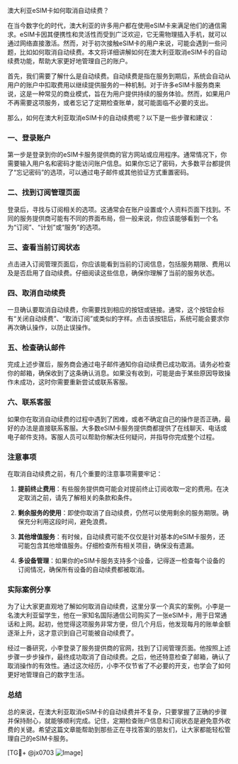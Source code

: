 澳大利亚eSIM卡如何取消自动续费？

在当今数字化的时代，澳大利亚的许多用户都在使用eSIM卡来满足他们的通信需求。eSIM卡因其便携性和灵活性而受到广泛欢迎，它无需物理插入手机，就可以通过网络直接激活。然而，对于初次接触eSIM卡的用户来说，可能会遇到一些问题，比如如何取消自动续费。本文将详细讲解如何在澳大利亚取消eSIM卡的自动续费功能，帮助大家更好地管理自己的账户。

首先，我们需要了解什么是自动续费。自动续费是指在服务到期后，系统会自动从用户的账户中扣取费用以继续提供服务的一种机制。对于许多eSIM卡服务商来说，这是一种常见的商业模式，旨在为用户提供持续的服务体验。然而，如果用户不再需要这项服务，或者忘记了定期检查账单，就可能面临不必要的支出。

那么，如何在澳大利亚取消eSIM卡的自动续费呢？以下是一些步骤和建议：

### 一、登录账户

第一步是登录到你的eSIM卡服务提供商的官方网站或应用程序。通常情况下，你需要输入用户名和密码才能访问账户信息。如果你忘记了密码，大多数平台都提供了“忘记密码”的选项，可以通过电子邮件或其他验证方式重置密码。

### 二、找到订阅管理页面

登录后，寻找与订阅相关的选项。这通常会在账户设置或个人资料页面下找到。不同的服务提供商可能有不同的界面布局，但一般来说，你应该能够看到一个名为“订阅”、“计划”或“服务”的选项。

### 三、查看当前订阅状态

点击进入订阅管理页面后，你应该能看到当前的订阅信息，包括服务期限、费用以及是否启用了自动续费。仔细阅读这些信息，确保你理解了当前的服务状态。

### 四、取消自动续费

一旦确认要取消自动续费，你需要找到相应的按钮或链接。通常，这个按钮会标有“关闭自动续费”、“取消订阅”或类似的字样。点击该按钮后，系统可能会要求你再次确认操作，以防止误操作。

### 五、检查确认邮件

完成上述步骤后，服务商会通过电子邮件通知你自动续费已成功取消。请务必检查你的邮箱，确保收到了这条确认消息。如果没有收到，可能是由于某些原因导致操作未成功，这时你需要重新尝试或联系客服。

### 六、联系客服

如果你在取消自动续费的过程中遇到了困难，或者不确定自己的操作是否正确，最好的办法是直接联系客服。大多数eSIM卡服务提供商都提供了在线聊天、电话或电子邮件支持。客服人员可以帮助你解决任何疑问，并指导你完成整个过程。

### 注意事项

在取消自动续费之前，有几个重要的注意事项需要牢记：

1. **提前终止费用**：有些服务提供商可能会对提前终止订阅收取一定的费用。在决定取消之前，请先了解相关的条款和条件。
   
2. **剩余服务的使用**：即使你取消了自动续费，仍然可以使用剩余的服务期限。确保充分利用这段时间，避免浪费。

3. **其他增值服务**：有时候，自动续费可能不仅仅是针对基本的eSIM卡服务，还可能包含其他增值服务。仔细检查所有相关项目，确保没有遗漏。

4. **多设备管理**：如果你的eSIM卡服务支持多个设备，记得逐一检查每个设备的订阅情况，确保所有设备的自动续费都被取消。

### 实际案例分享

为了让大家更直观地了解如何取消自动续费，这里分享一个真实的案例。小李是一名澳大利亚留学生，他在一家知名国际通信公司购买了一张eSIM卡，用于日常通话和上网。起初，他觉得这项服务非常方便，但几个月后，他发现每月的账单金额逐渐上升，这才意识到自己可能被自动续费了。

经过一番研究，小李登录了服务提供商的官网，找到了订阅管理页面。他按照上述步骤一步步操作，最终成功取消了自动续费。之后，他还特意检查了邮箱，确认了取消操作的有效性。通过这次经历，小李不仅节省了不必要的开支，也学会了如何更好地管理自己的数字生活。

### 总结

总的来说，在澳大利亚取消eSIM卡的自动续费并不复杂，只要掌握了正确的步骤并保持耐心，就能够顺利完成。记住，定期检查账户信息和订阅状态是避免意外收费的关键。希望这篇文章能帮助到那些正在寻找答案的朋友们，让大家都能轻松管理自己的eSIM卡服务。

[TG💪+ @jx0703 ![Image](https://github.com/user-attachments/assets/dbca1d08-cadb-493c-b0ec-ad6f7a83f270)]